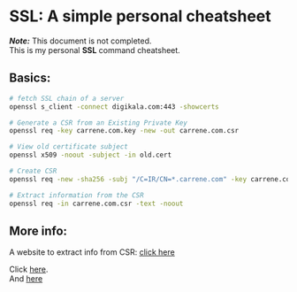 # SSL: A simple personal cheatsheet

_**Note:**_ This document is not completed.  
This is my personal **SSL** command cheatsheet.

## Basics:

``` bash
# fetch SSL chain of a server
openssl s_client -connect digikala.com:443 -showcerts

# Generate a CSR from an Existing Private Key
openssl req -key carrene.com.key -new -out carrene.com.csr

# View old certificate subject
openssl x509 -noout -subject -in old.cert

# Create CSR
openssl req -new -sha256 -subj "/C=IR/CN=*.carrene.com" -key carrene.com.key -out carrene.com.csr

# Extract information from the CSR
openssl req -in carrene.com.csr -text -noout
```
## More info:

A website to extract info from CSR: [click here](https://www.sslshopper.com/csr-decoder.html)  

Click [here](https://www.digitalocean.com/community/tutorials/openssl-essentials-working-with-ssl-certificates-private-keys-and-csrs).  
And [here](https://support.rackspace.com/how-to/generate-a-csr/)
